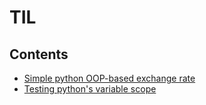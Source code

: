 TIL
===

Contents
--------

- [Simple python OOP-based exchange rate](exchange)
- [Testing python's variable scope](scope)

